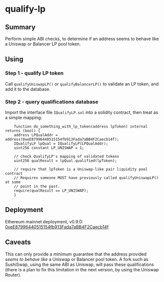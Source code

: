 # qualify-lp

## Summary

Perform simple ABI checks, to determine if an address seems to behave
like a Uniswap or Balancer LP pool token.

## Using

### Step 1 - qualify LP token

Call `qualifyUniswapLP()` or `qualifyBalancerLP()` to validate an LP token, and add it to the database.

### Step 2 - query qualifications database

Import the interface file `IQualifyLP.sol` into a solidity contract, then treat as a simple mapping:

```
    function do_something_with_lp_token(address lpToken) internal returns (bool) {
	address LPQualAddr = address(0xeE87996440515154fb913Fada7aBB4F2Caecb14f);
	IQualifyLP lpQual = IQualifyLP(LPQualAddr);
	uint256 constant LP_UNISWAP = 1;

	// check QualifyLP's mapping of validated tokens
	uint256 qualResult = lpQual.qualified(lpToken);

	// require that lpToken is a Uniswap-like pair liquidity pool contract
	// Requires someone MUST have previously called qualifyUniswapLP() at some
	// point in the past.
	require(qualResult == LP_UNISWAP);
    }
```

## Deployment

Ethereum mainnet deployment, v0.9.0: [0xeE87996440515154fb913Fada7aBB4F2Caecb14f](https://etherscan.io/address/0xee87996440515154fb913fada7abb4f2caecb14f)

## Caveats

This can only provide a minimum guarantee that the address provided _seems to behave like_ a Uniswap
or Balancer pool token.  A fork such as SushiSwap, using the same
ABI as Uniswap, will pass these qualifications (there is a plan to fix this limitation in the next version,
by using the Uniswap Router).

